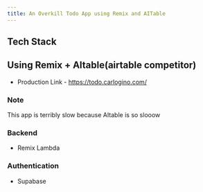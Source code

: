 ```yaml
---
title: An Overkill Todo App using Remix and AITable
---
```

## Tech Stack
## Using Remix + AItable(airtable competitor)
- Production Link - https://todo.carlogino.com/
  
### Note
This app is terribly slow because AItable is so slooow

### Backend
- Remix Lambda
### Authentication
- Supabase